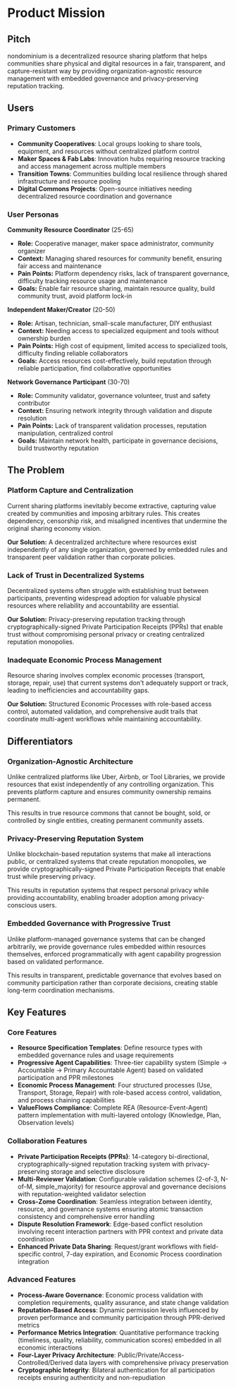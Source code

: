 # Product Mission

## Pitch

nondominium is a decentralized resource sharing platform that helps communities share physical and digital resources in a fair, transparent, and capture-resistant way by providing organization-agnostic resource management with embedded governance and privacy-preserving reputation tracking.

## Users

### Primary Customers

- **Community Cooperatives**: Local groups looking to share tools, equipment, and resources without centralized platform control
- **Maker Spaces & Fab Labs**: Innovation hubs requiring resource tracking and access management across multiple members
- **Transition Towns**: Communities building local resilience through shared infrastructure and resource pooling
- **Digital Commons Projects**: Open-source initiatives needing decentralized resource coordination and governance

### User Personas

**Community Resource Coordinator** (25-65)
- **Role:** Cooperative manager, maker space administrator, community organizer
- **Context:** Managing shared resources for community benefit, ensuring fair access and maintenance
- **Pain Points:** Platform dependency risks, lack of transparent governance, difficulty tracking resource usage and maintenance
- **Goals:** Enable fair resource sharing, maintain resource quality, build community trust, avoid platform lock-in

**Independent Maker/Creator** (20-50)
- **Role:** Artisan, technician, small-scale manufacturer, DIY enthusiast
- **Context:** Needing access to specialized equipment and tools without ownership burden
- **Pain Points:** High cost of equipment, limited access to specialized tools, difficulty finding reliable collaborators
- **Goals:** Access resources cost-effectively, build reputation through reliable participation, find collaborative opportunities

**Network Governance Participant** (30-70)
- **Role:** Community validator, governance volunteer, trust and safety contributor
- **Context:** Ensuring network integrity through validation and dispute resolution
- **Pain Points:** Lack of transparent validation processes, reputation manipulation, centralized control
- **Goals:** Maintain network health, participate in governance decisions, build trustworthy reputation

## The Problem

### Platform Capture and Centralization
Current sharing platforms inevitably become extractive, capturing value created by communities and imposing arbitrary rules. This creates dependency, censorship risk, and misaligned incentives that undermine the original sharing economy vision.

**Our Solution:** A decentralized architecture where resources exist independently of any single organization, governed by embedded rules and transparent peer validation rather than corporate policies.

### Lack of Trust in Decentralized Systems
Decentralized systems often struggle with establishing trust between participants, preventing widespread adoption for valuable physical resources where reliability and accountability are essential.

**Our Solution:** Privacy-preserving reputation tracking through cryptographically-signed Private Participation Receipts (PPRs) that enable trust without compromising personal privacy or creating centralized reputation monopolies.

### Inadequate Economic Process Management
Resource sharing involves complex economic processes (transport, storage, repair, use) that current systems don't adequately support or track, leading to inefficiencies and accountability gaps.

**Our Solution:** Structured Economic Processes with role-based access control, automated validation, and comprehensive audit trails that coordinate multi-agent workflows while maintaining accountability.

## Differentiators

### Organization-Agnostic Architecture
Unlike centralized platforms like Uber, Airbnb, or Tool Libraries, we provide resources that exist independently of any controlling organization. This prevents platform capture and ensures community ownership remains permanent.

This results in true resource commons that cannot be bought, sold, or controlled by single entities, creating permanent community assets.

### Privacy-Preserving Reputation System
Unlike blockchain-based reputation systems that make all interactions public, or centralized systems that create reputation monopolies, we provide cryptographically-signed Private Participation Receipts that enable trust while preserving privacy.

This results in reputation systems that respect personal privacy while providing accountability, enabling broader adoption among privacy-conscious users.

### Embedded Governance with Progressive Trust
Unlike platform-managed governance systems that can be changed arbitrarily, we provide governance rules embedded within resources themselves, enforced programmatically with agent capability progression based on validated performance.

This results in transparent, predictable governance that evolves based on community participation rather than corporate decisions, creating stable long-term coordination mechanisms.

## Key Features

### Core Features
- **Resource Specification Templates**: Define resource types with embedded governance rules and usage requirements
- **Progressive Agent Capabilities**: Three-tier capability system (Simple → Accountable → Primary Accountable Agent) based on validated participation and PPR milestones
- **Economic Process Management**: Four structured processes (Use, Transport, Storage, Repair) with role-based access control, validation, and process chaining capabilities
- **ValueFlows Compliance**: Complete REA (Resource-Event-Agent) pattern implementation with multi-layered ontology (Knowledge, Plan, Observation levels)

### Collaboration Features
- **Private Participation Receipts (PPRs)**: 14-category bi-directional, cryptographically-signed reputation tracking system with privacy-preserving storage and selective disclosure
- **Multi-Reviewer Validation**: Configurable validation schemes (2-of-3, N-of-M, simple_majority) for resource approval and governance decisions with reputation-weighted validator selection
- **Cross-Zome Coordination**: Seamless integration between identity, resource, and governance systems ensuring atomic transaction consistency and comprehensive error handling
- **Dispute Resolution Framework**: Edge-based conflict resolution involving recent interaction partners with PPR context and private data coordination
- **Enhanced Private Data Sharing**: Request/grant workflows with field-specific control, 7-day expiration, and Economic Process coordination integration

### Advanced Features
- **Process-Aware Governance**: Economic process validation with completion requirements, quality assurance, and state change validation
- **Reputation-Based Access**: Dynamic permission levels influenced by proven performance and community participation through PPR-derived metrics
- **Performance Metrics Integration**: Quantitative performance tracking (timeliness, quality, reliability, communication scores) embedded in all economic interactions
- **Four-Layer Privacy Architecture**: Public/Private/Access-Controlled/Derived data layers with comprehensive privacy preservation
- **Cryptographic Integrity**: Bilateral authentication for all participation receipts ensuring authenticity and non-repudiation